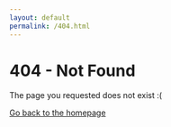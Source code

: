 ```yaml
---
layout: default
permalink: /404.html
---
```


# 404 - Not Found

The page you requested does not exist :(

[Go back to the homepage](/)
